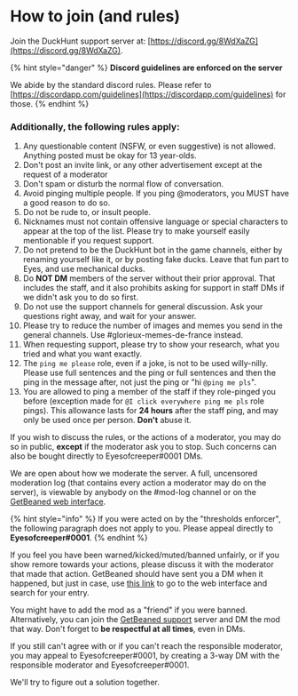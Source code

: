 # How to join (and rules)

Join the DuckHunt support server at: [https://discord.gg/8WdXaZG](https://discord.gg/8WdXaZG).

{% hint style="danger" %}
**Discord guidelines are enforced on the server**

We abide by the standard discord rules. Please refer
to [https://discordapp.com/guidelines](https://discordapp.com/guidelines) for those. {% endhint %}

### **Additionally, the following rules apply:**

1. Any questionable content (NSFW, or even suggestive) is not allowed. Anything posted must be okay for 13 year-olds.
2. Don't post an invite link, or any other advertisement except at the request of a moderator
3. Don't spam or disturb the normal flow of conversation.
4. Avoid pinging multiple people. If you ping @moderators, you MUST have a good reason to do so.
5. Do not be rude to, or insult people.
6. Nicknames must not contain offensive language or special characters to appear at the top of the list. Please try to
   make yourself easily mentionable if you request support.
7. Do not pretend to be the DuckHunt bot in the game channels, either by renaming yourself like it, or by posting fake
   ducks. Leave that fun part to Eyes, and use mechanical ducks.
8. Do **NOT DM** members of the server without their prior approval. That includes the staff, and it also prohibits
   asking for support in staff DMs if we didn't ask you to do so first.
9. Do not use the support channels for general discussion. Ask your questions right away, and wait for your answer.
10. Please try to reduce the number of images and memes you send in the general channels. Use #glorieux-memes-de-france
    instead.
11. When requesting support, please try to show your research, what you tried and what you want exactly.
12. The `ping me please` role, even if a joke, is not to be used willy-nilly. Please use full sentences and the ping or
    full sentences and then the ping in the message after, not just the ping or "hi `@ping me pls`".
13. You are allowed to ping a member of the staff if they role-pinged you before (exception made
    for `@I click everywhere ping me pls` role pings). This allowance lasts for **24 hours** after the staff ping, and
    may only be used once per person. **Don't** abuse it.

If you wish to discuss the rules, or the actions of a moderator, you may do so in public, **except** if the moderator
ask you to stop. Such concerns can also be bought directly to Eyesofcreeper#0001 DMs.

We are open about how we moderate the server. A full, uncensored moderation log (that contains every action a moderator
may do on the server), is viewable by anybody on the #mod-log channel or on
the [GetBeaned web interface](https://getbeaned.me/guilds/195260081036591104).

{% hint style="info" %} If you were acted on by the "thresholds enforcer", the following paragraph does not apply to
you. Please appeal directly to **Eyesofcreeper#0001**. {% endhint %}

If you feel you have been warned/kicked/muted/banned unfairly, or if you show remore towards your actions, please
discuss it with the moderator that made that action. GetBeaned should have sent you a DM when it happened, but just in
case, use [this link](https://getbeaned.me/guilds/195260081036591104) to go to the web interface and search for your
entry.

You might have to add the mod as a "friend" if you were banned. Alternatively, you can join
the [GetBeaned support](https://discord.gg/gT5pdgP) server and DM the mod that way. Don't forget to **be respectful at
all times**, even in DMs.

If you still can't agree with or if you can't reach the responsible moderator, you may appeal to Eyesofcreeper#0001, by
creating a 3-way DM with the responsible moderator and Eyesofcreeper#0001.

We'll try to figure out a solution together.


